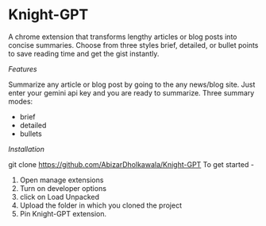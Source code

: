 # Knight-GPT

A chrome extension that transforms lengthy articles or blog posts into concise summaries.
Choose from three styles brief, detailed, or bullet points to save reading time and get the gist instantly.

*Features*

Summarize any article or blog post by going to the any news/blog site.
Just enter your gemini api key and you are ready to summarize.
Three summary modes:
- brief
- detailed
- bullets

*Installation*

git clone https://github.com/AbizarDholkawala/Knight-GPT
To get started - 
1) Open manage extensions
2) Turn on developer options
3) click on Load Unpacked
4) Upload the folder in which you cloned the project
5) Pin Knight-GPT extension.
